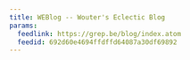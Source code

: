 ```yaml
---
title: WEBlog -- Wouter's Eclectic Blog
params:
  feedlink: https://grep.be/blog/index.atom
  feedid: 692d60e4694ffdffd64087a30df69892
---
```


